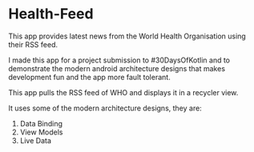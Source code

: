 # Health-Feed
This app provides latest news from the World Health Organisation using their RSS feed.

I made this app for a project submission to #30DaysOfKotlin and to demonstrate the modern android architecture designs that makes development fun and the app more fault tolerant.

This app pulls the RSS feed of WHO and displays it in a recycler view.

It uses some of the modern architecture designs, they are:

1) Data Binding
2) View Models
3) Live Data
